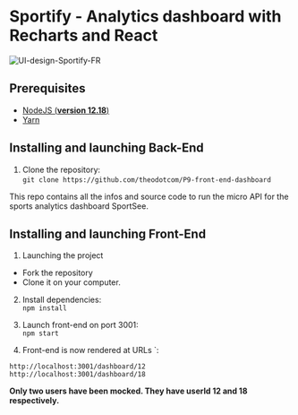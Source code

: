 # Sportify - Analytics dashboard with Recharts and React
![UI-design-Sportify-FR](https://user-images.githubusercontent.com/61735898/205507383-9c1fd023-dd68-439c-9406-a326c5bfaacb.png)

## Prerequisites

- [NodeJS (**version 12.18**)](https://nodejs.org/en/)
- [Yarn](https://yarnpkg.com/)

## Installing and launching Back-End
1. Clone the repository:   
`git clone https://github.com/theodotcom/P9-front-end-dashboard`

This repo contains all the infos and source code to run the micro API for the sports analytics dashboard SportSee.

## Installing and launching Front-End
1. Launching the project

- Fork the repository
- Clone it on your computer.

2. Install dependencies:   
`npm install`

3. Launch front-end on port 3001:   
`npm start`

4. Front-end is now rendered at URLs `:

`http://localhost:3001/dashboard/12`   
`http://localhost:3001/dashboard/18`   

**Only two users have been mocked. They have userId 12 and 18 respectively.**

